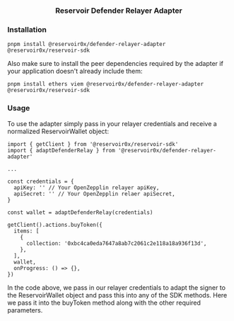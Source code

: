 <h3 align="center">Reservoir Defender Relayer Adapter</h3>

### Installation

```
pnpm install @reservoir0x/defender-relayer-adapter @reservoir0x/reservoir-sdk
```

Also make sure to install the peer dependencies required by the adapter if your application doesn't already include them:

```
pnpm install ethers viem @reservoir0x/defender-relayer-adapter @reservoir0x/reservoir-sdk
```

### Usage

To use the adapter simply pass in your relayer credentials and receive a normalized ReservoirWallet object:

```
import { getClient } from '@reservoir0x/reservoir-sdk'
import { adaptDefenderRelay } from '@reservoir0x/defender-relayer-adapter'

...

const credentials = {
  apiKey: '' // Your OpenZepplin relayer apiKey,
  apiSecret: '' // Your OpenZepplin relaer apiSecret,
}

const wallet = adaptDefenderRelay(credentials)

getClient().actions.buyToken({
  items: [
    {
      collection: '0xbc4ca0eda7647a8ab7c2061c2e118a18a936f13d',
    },
  ],
  wallet,
  onProgress: () => {},
})
```

In the code above, we pass in our relayer credentials to adapt the signer to the ReservoirWallet object and pass this into any of the SDK methods. Here we pass it into the buyToken method along with the other required parameters.
